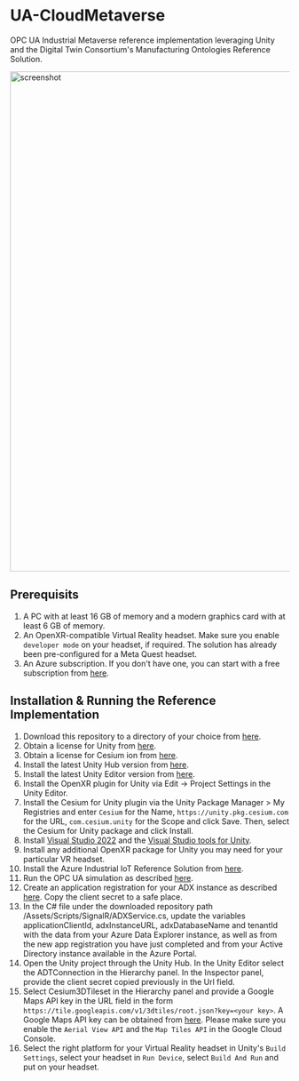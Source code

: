 # UA-CloudMetaverse

OPC UA Industrial Metaverse reference implementation leveraging Unity and the Digital Twin Consortium's Manufacturing Ontologies Reference Solution.

<img src="Docs/metaverse.png" alt="screenshot" width="900" />

## Prerequisits

1. A PC with at least 16 GB of memory and a modern graphics card with at least 6 GB of memory.
1. An OpenXR-compatible Virtual Reality headset. Make sure you enable `developer mode` on your headset, if required. The solution has already been pre-configured for a Meta Quest headset.
1. An Azure subscription. If you don't have one, you can start with a free subscription from [here](https://azure.microsoft.com/en-us/free).

## Installation & Running the Reference Implementation

1. Download this repository to a directory of your choice from [here](https://github.com/OPCFoundation/UA-CloudMetaverse/archive/refs/heads/main.zip).
1. Obtain a license for Unity from [here](https://store.unity.com/compare-plans).
1. Obtain a license for Cesium ion from [here](https://cesium.com/ion/signup/).
1. Install the latest Unity Hub version from [here](https://unity.com/download#how-get-started).
1. Install the latest Unity Editor version from [here](https://learn.unity.com/tutorial/install-the-unity-hub-and-editor).
1. Install the OpenXR plugin for Unity via Edit -> Project Settings in the Unity Editor.
1. Install the Cesium for Unity plugin via the Unity Package Manager > My Registries and enter `Cesium` for the Name, `https://unity.pkg.cesium.com` for the URL, `com.cesium.unity` for the Scope and click Save. Then, select the Cesium for Unity package and click Install.
1. Install [Visual Studio 2022](https://visualstudio.microsoft.com/downloads/) and the [Visual Studio tools for Unity](https://learn.microsoft.com/en-us/visualstudio/gamedev/unity/get-started/getting-started-with-visual-studio-tools-for-unity).
1. Install any additional OpenXR package for Unity you may need for your particular VR headset.
1. Install the Azure Industrial IoT Reference Solution from [here](https://learn.microsoft.com/en-us/azure/iot/tutorial-iot-industrial-solution-architecture#install-the-production-line-simulation-and-cloud-services).
1. Run the OPC UA simulation as described [here](https://learn.microsoft.com/en-us/azure/iot/tutorial-iot-industrial-solution-architecture#run-the-production-line-simulation).
1. Create an application registration for your ADX instance as described [here](https://docs.microsoft.com/en-us/azure/data-explorer/provision-azure-ad-app). Copy the client secret to a safe place.
1. In the C# file under the downloaded repository path /Assets/Scripts/SignalR/ADXService.cs, update the variables applicationClientId, adxInstanceURL, adxDatabaseName and tenantId with the data from your Azure Data Explorer instance, as well as from the new app registration you have just completed and from your Active Directory instance available in the Azure Portal.
1. Open the Unity project through the Unity Hub. In the Unity Editor select the ADTConnection in the Hierarchy panel. In the Inspector panel, provide the client secret copied previously in the Url field.
1. Select Cesium3DTileset in the Hierarchy panel and provide a Google Maps API key in the URL field in the form `https://tile.googleapis.com/v1/3dtiles/root.json?key=<your key>`. A Google Maps API key can be obtained from [here](https://console.cloud.google.com/google/maps-apis/start). Please make sure you enable the `Aerial View API` and the `Map Tiles API` in the Google Cloud Console.
1. Select the right platform for your Virtual Reality headset in Unity's `Build Settings`, select your headset in `Run Device`, select `Build And Run` and put on your headset.



